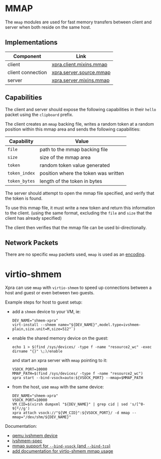 # MMAP

The `mmap` modules are used for fast memory transfers
between client and server when both reside on the same host.

## Implementations

| Component         | Link                                                        |
|-------------------|-------------------------------------------------------------|
| client            | [xpra.client.mixins.mmap](../../xpra/client/mixins/mmap.py) |
| client connection | [xpra.server.source.mmap](../../xpra/server/source/mmap.py) |
| server            | [xpra.server.mixins.mmap](../../xpra/server/mixins/mmap.py) |


## Capabilities

The client and server should expose the following capabilities in their `hello` packet
using the `clipboard` prefix.

The client creates an `mmap` backing file,
writes a random token at a random position within this mmap area
and sends the following capabilities:

| Capability    | Value                                |
|---------------|--------------------------------------|
| `file`        | path to the mmap backing file        |
| `size`        | size of the mmap area                |
| `token`       | random token value generated         |
| `token_index` | position where the token was written |
| `token_bytes` | length of the token in bytes         |

The server should attempt to open the mmap file specified,
and verify that the token is found.

To use this mmap file, it must write a new token
and return this information to the client.
(using the same format, excluding the `file` and `size` that the client has already specified)

The client then verifies that the mmap file can be used bi-directionally.


## Network Packets

There are no specific `mmap` packets used, `mmap` is used as an [encoding](../Usage/Encodings.md).


# virtio-shmem

Xpra can use `mmap` with `virtio-shmem` to speed up connections between a host and guest or even between two guests.

Example steps for host to guest setup:
* add a `shmem` device to your VM, ie:
  ```shell
  DEV_NAME="shmem-xpra"
  virt-install --shmem name="${DEV_NAME}",model.type=ivshmem-plain,size.unit=M,size=512"`)
  ```
* enable the shared memory device on the guest:
  ```shell
  echo 1 > $(find /sys/devices/ -type f -name "resource2_wc" -exec dirname "{}" \;)/enable
  ```
  and start an xpra server with `mmap` pointing to it:
  ```shell
  VSOCK_PORT=10000
  MMAP_PATH=$(find /sys/devices/ -type f -name "resource2_wc")
  xpra start --bind-vsock=auto:${VSOCK_PORT} --mmap=$MMAP_PATH
  ```
* from the host, use `mmap` with the same device:
  ```shell
  DEV_NAME="shmem-xpra"
  VSOCK_PORT=10000
  VM_CID=$(virsh dumpxml "${DEV_NAME}" | grep cid | sed 's/[^0-9]*//g')
  xpra attach vsock://"${VM_CID}":${VSOCK_PORT}/ -d mmap --mmap="/dev/shm/${DEV_NAME}"
  ```

Documentation:
* [qemu ivshmem device](https://www.qemu.org/docs/master/system/devices/ivshmem.html)
* [ivshmem-spec](https://github.com/qemu/qemu/blob/master/docs/specs/ivshmem-spec.txt)
* [mmap support for `--bind-vsock` (and `--bind-tcp`) ](https://github.com/Xpra-org/xpra/issues/1387)
* [add documentation for virtio-shmem mmap usage](https://github.com/Xpra-org/xpra/pull/4020)
